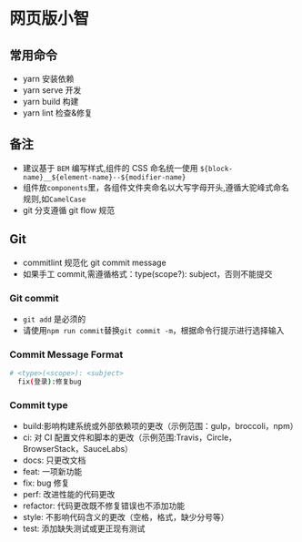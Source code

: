 # 网页版小智

## 常用命令

- yarn 安装依赖
- yarn serve 开发
- yarn build 构建
- yarn lint 检查&修复

## 备注

- 建议基于 `BEM` 编写样式,组件的 CSS 命名统一使用 `${block-name}__${element-name}--${modifier-name}`
- 组件放`components`里，各组件文件夹命名以大写字母开头,遵循大驼峰式命名规则,如`CamelCase`
- git 分支遵循 git flow 规范

## Git

- commitlint 规范化 git commit message
- 如果手工 commit,需遵循格式：type(scope?): subject，否则不能提交

### Git commit

- `git add` 是必须的
- 请使用`npm run commit`替换`git commit -m`，根据命令行提示进行选择输入

### Commit Message Format

```bash
# <type>(<scope>): <subject>
  fix(登录):修复bug
```

### Commit type

- build:影响构建系统或外部依赖项的更改（示例范围：gulp，broccoli，npm）
- ci: 对 CI 配置文件和脚本的更改（示例范围:Travis，Circle，BrowserStack，SauceLabs）
- docs: 只更改文档
- feat: 一项新功能
- fix: bug 修复
- perf: 改进性能的代码更改
- refactor: 代码更改既不修复错误也不添加功能
- style: 不影响代码含义的更改（空格，格式，缺少分号等）
- test: 添加缺失测试或更正现有测试

